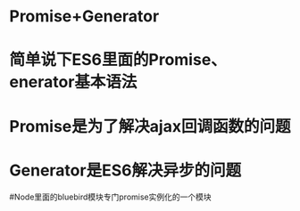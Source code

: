 # Promise+Generator
# 简单说下ES6里面的Promise、enerator基本语法
# Promise是为了解决ajax回调函数的问题
# Generator是ES6解决异步的问题
#Node里面的bluebird模块专门promise实例化的一个模块
